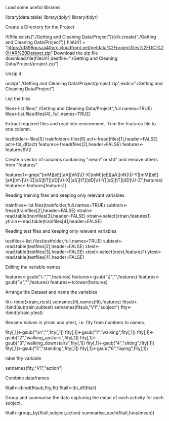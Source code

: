 Load some useful libraries

library(data.table)
library(dplyr)
library(tidyr)

Create a Directory for the Project

if(!file.exists("./Getting and Cleaning Data/Project")){dir.create("./Getting and Cleaning Data/Project")}
fileUrl1 = "https://d396qusza40orc.cloudfront.net/getdata%2Fprojectfiles%2FUCI%20HAR%20Dataset.zip"
Download the zip file
download.file(fileUrl1,destfile="./Getting and Cleaning Data/Project/project.zip")

Unzip it


unzip("./Getting and Cleaning Data/Project/project.zip",exdir="./Getting and Cleaning Data/Project")

List the files

files<-list.files("./Getting and Cleaning Data/Project",full.names=TRUE)
files<-list.files(files[4], full.names=TRUE)

Extract required files and read into environment.  Trim the features file to one column.

testfolder<-files[5]
trainfolder<-files[6]
act<-fread(files[1],header=FALSE)
act<-tbl_df(act)
features<-fread(files[2],header=FALSE)
features<-features$V2

Create a vector of columns containing "mean" or std" and remove others from "features"

features1<-grep("[mM][eE][aA][nN]\\()-X|[mM][eE][aA][nN]\\()-Y|[mM][eE][aA][nN]\\()-Z|[sS][tT][dD]\\()-X|[sS][tT][dD]\\()-Y|[sS][tT][dD]\\()-Z",features)
features<-features[features1]

Reading training files and keeping only relevant variables

trainfiles<-list.files(trainfolder,full.names=TRUE)
subtrain<-fread(trainfiles[2],header=FALSE)
xtrain<-read.table(trainfiles[3],header=FALSE)
xtrain<-select(xtrain,features1)
ytrain<-read.table(trainfiles[4],header=FALSE)

Reading test files and keeping only relevant variables

testfiles<-list.files(testfolder,full.names=TRUE)
subtest<-read.table(testfiles[2],header=FALSE)
xtest<-read.table(testfiles[3],header=FALSE)
xtest<-select(xtest,features1)
ytest<-read.table(testfiles[4],header=FALSE)

Editing the variable names

features<-gsub("\\-","",features)
features<-gsub("\\)","",features)
features<-gsub("\\(","",features)
features<-tolower(features)

Arrange the Dataset and name the variables

fit<-rbind(xtrain,xtest)
setnames(fit,names(fit),features)
fitsub<-rbind(subtrain,subtest)
setnames(fitsub,"V1","subject")
fity<-rbind(ytrain,ytest)

Rename Values in ytrain and ytest, i.e. fity from numbers to names.

fity[,1]<-gsub("\\\n","",fity[,1])
fity[,1]<-gsub("1","walking",fity[,1])
fity[,1]<-gsub("2","walking_upstairs",fity[,1])
fity[,1]<-gsub("3","walking_downstairs",fity[,1])
fity[,1]<-gsub("4","sitting",fity[,1])
fity[,1]<-gsub("5","standing",fity[,1])
fity[,1]<-gsub("6","laying",fity[,1])

label fity variable

setnames(fity,"V1","action")

Combine dataframes

fitall<-cbind(fitsub,fity,fit)
fitall<-tbl_df(fitall)

Group and summarise the data capturing the mean of each activity for each subject.

fitall<-group_by(fitall,subject,action)
summarise_each(fitall,funs(mean))

